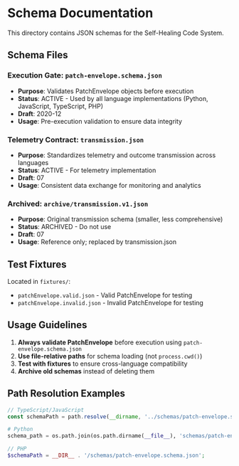 # Schema Documentation

This directory contains JSON schemas for the Self-Healing Code System.

## Schema Files

### Execution Gate: `patch-envelope.schema.json`
- **Purpose**: Validates PatchEnvelope objects before execution
- **Status**: ACTIVE - Used by all language implementations (Python, JavaScript, TypeScript, PHP)
- **Draft**: 2020-12
- **Usage**: Pre-execution validation to ensure data integrity

### Telemetry Contract: `transmission.json`
- **Purpose**: Standardizes telemetry and outcome transmission across languages
- **Status**: ACTIVE - For telemetry implementation
- **Draft**: 07
- **Usage**: Consistent data exchange for monitoring and analytics

### Archived: `archive/transmission.v1.json`
- **Purpose**: Original transmission schema (smaller, less comprehensive)
- **Status**: ARCHIVED - Do not use
- **Draft**: 07
- **Usage**: Reference only; replaced by transmission.json

## Test Fixtures

Located in `fixtures/`:
- `patchEnvelope.valid.json` - Valid PatchEnvelope for testing
- `patchEnvelope.invalid.json` - Invalid PatchEnvelope for testing

## Usage Guidelines

1. **Always validate PatchEnvelope** before execution using `patch-envelope.schema.json`
2. **Use file-relative paths** for schema loading (not `process.cwd()`)
3. **Test with fixtures** to ensure cross-language compatibility
4. **Archive old schemas** instead of deleting them

## Path Resolution Examples

```typescript
// TypeScript/JavaScript
const schemaPath = path.resolve(__dirname, '../schemas/patch-envelope.schema.json');
```

```python
# Python
schema_path = os.path.join(os.path.dirname(__file__), 'schemas/patch-envelope.schema.json')
```

```php
// PHP
$schemaPath = __DIR__ . '/schemas/patch-envelope.schema.json';
```